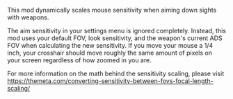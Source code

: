 This mod dynamically scales mouse sensitivity when aiming down sights with weapons.

The aim sensitivity in your settings menu is ignored completely. Instead, this mod uses your default FOV, look sensitivity, and the weapon's current ADS FOV when calculating the new sensitivity. If you move your mouse a 1/4 inch, your crosshair should move roughly the same amount of pixels on your screen regardless of how zoomed in you are.

For more information on the math behind the sensitivity scaling, please visit https://themeta.com/converting-sensitivity-between-fovs-focal-length-scaling/